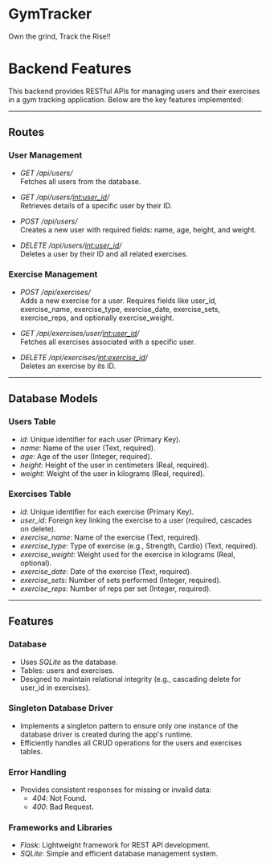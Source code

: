 # GymTracker
Own the grind, Track the Rise!!

# Backend Features

This backend provides RESTful APIs for managing users and their exercises in a gym tracking application. Below are the key features implemented:

---

## Routes

### User Management
- *GET /api/users/*  
  Fetches all users from the database.

- *GET /api/users/<int:user_id>/*  
  Retrieves details of a specific user by their ID.

- *POST /api/users/*  
  Creates a new user with required fields: name, age, height, and weight.

- *DELETE /api/users/<int:user_id>/*  
  Deletes a user by their ID and all related exercises.

### Exercise Management
- *POST /api/exercises/*  
  Adds a new exercise for a user. Requires fields like user_id, exercise_name, exercise_type, exercise_date, exercise_sets, exercise_reps, and optionally exercise_weight.

- *GET /api/exercises/user/<int:user_id>/*  
  Fetches all exercises associated with a specific user.

- *DELETE /api/exercises/<int:exercise_id>/*  
  Deletes an exercise by its ID.

---

## Database Models

### Users Table
- *id*: Unique identifier for each user (Primary Key).  
- *name*: Name of the user (Text, required).  
- *age*: Age of the user (Integer, required).  
- *height*: Height of the user in centimeters (Real, required).  
- *weight*: Weight of the user in kilograms (Real, required).  

### Exercises Table
- *id*: Unique identifier for each exercise (Primary Key).  
- *user_id*: Foreign key linking the exercise to a user (required, cascades on delete).  
- *exercise_name*: Name of the exercise (Text, required).  
- *exercise_type*: Type of exercise (e.g., Strength, Cardio) (Text, required).  
- *exercise_weight*: Weight used for the exercise in kilograms (Real, optional).  
- *exercise_date*: Date of the exercise (Text, required).  
- *exercise_sets*: Number of sets performed (Integer, required).  
- *exercise_reps*: Number of reps per set (Integer, required).  

---

## Features

### Database
- Uses *SQLite* as the database.
- Tables: users and exercises.
- Designed to maintain relational integrity (e.g., cascading delete for user_id in exercises).

### Singleton Database Driver
- Implements a singleton pattern to ensure only one instance of the database driver is created during the app's runtime.
- Efficiently handles all CRUD operations for the users and exercises tables.

### Error Handling
- Provides consistent responses for missing or invalid data:
  - *404*: Not Found.
  - *400*: Bad Request.

### Frameworks and Libraries
- *Flask*: Lightweight framework for REST API development.
- *SQLite*: Simple and efficient database management system.


